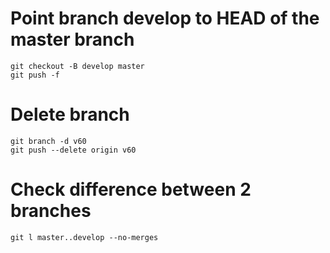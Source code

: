 # Point branch develop to HEAD of the master branch

```
git checkout -B develop master
git push -f
```

# Delete branch

```
git branch -d v60
git push --delete origin v60
```
# Check difference between 2 branches

```
git l master..develop --no-merges
```
